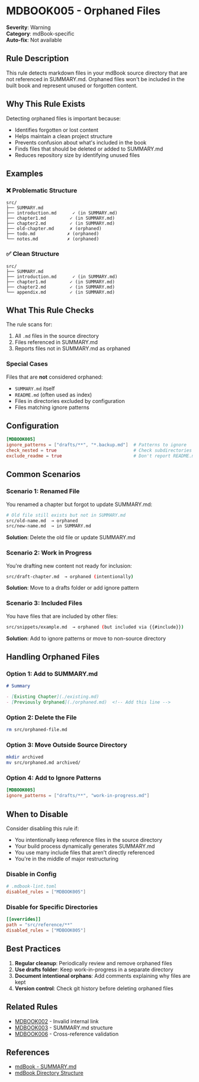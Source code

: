 # MDBOOK005 - Orphaned Files

**Severity**: Warning  
**Category**: mdBook-specific  
**Auto-fix**: Not available

## Rule Description

This rule detects markdown files in your mdBook source directory that are not referenced in SUMMARY.md. Orphaned files won't be included in the built book and represent unused or forgotten content.

## Why This Rule Exists

Detecting orphaned files is important because:
- Identifies forgotten or lost content
- Helps maintain a clean project structure
- Prevents confusion about what's included in the book
- Finds files that should be deleted or added to SUMMARY.md
- Reduces repository size by identifying unused files

## Examples

### ❌ Problematic Structure

```
src/
├── SUMMARY.md
├── introduction.md      ✓ (in SUMMARY.md)
├── chapter1.md         ✓ (in SUMMARY.md)
├── chapter2.md         ✓ (in SUMMARY.md)
├── old-chapter.md      ✗ (orphaned)
├── todo.md            ✗ (orphaned)
└── notes.md           ✗ (orphaned)
```

### ✅ Clean Structure

```
src/
├── SUMMARY.md
├── introduction.md      ✓ (in SUMMARY.md)
├── chapter1.md         ✓ (in SUMMARY.md)
├── chapter2.md         ✓ (in SUMMARY.md)
└── appendix.md         ✓ (in SUMMARY.md)
```

## What This Rule Checks

The rule scans for:
1. All `.md` files in the source directory
2. Files referenced in SUMMARY.md
3. Reports files not in SUMMARY.md as orphaned

### Special Cases

Files that are **not** considered orphaned:
- `SUMMARY.md` itself
- `README.md` (often used as index)
- Files in directories excluded by configuration
- Files matching ignore patterns

## Configuration

```toml
[MDBOOK005]
ignore_patterns = ["drafts/**", "*.backup.md"]  # Patterns to ignore
check_nested = true                             # Check subdirectories (default: true)
exclude_readme = true                           # Don't report README.md (default: true)
```

## Common Scenarios

### Scenario 1: Renamed File
You renamed a chapter but forgot to update SUMMARY.md:
```bash
# Old file still exists but not in SUMMARY.md
src/old-name.md  → orphaned
src/new-name.md  → in SUMMARY.md
```

**Solution**: Delete the old file or update SUMMARY.md

### Scenario 2: Work in Progress
You're drafting new content not ready for inclusion:
```bash
src/draft-chapter.md  → orphaned (intentionally)
```

**Solution**: Move to a drafts folder or add ignore pattern

### Scenario 3: Included Files
You have files that are included by other files:
```bash
src/snippets/example.md  → orphaned (but included via {{#include}})
```

**Solution**: Add to ignore patterns or move to non-source directory

## Handling Orphaned Files

### Option 1: Add to SUMMARY.md
```markdown
# Summary

- [Existing Chapter](./existing.md)
- [Previously Orphaned](./orphaned.md)  <!-- Add this line -->
```

### Option 2: Delete the File
```bash
rm src/orphaned-file.md
```

### Option 3: Move Outside Source Directory
```bash
mkdir archived
mv src/orphaned.md archived/
```

### Option 4: Add to Ignore Patterns
```toml
[MDBOOK005]
ignore_patterns = ["drafts/**", "work-in-progress.md"]
```

## When to Disable

Consider disabling this rule if:
- You intentionally keep reference files in the source directory
- Your build process dynamically generates SUMMARY.md
- You use many include files that aren't directly referenced
- You're in the middle of major restructuring

### Disable in Config

```toml
# .mdbook-lint.toml
disabled_rules = ["MDBOOK005"]
```

### Disable for Specific Directories

```toml
[[overrides]]
path = "src/reference/**"
disabled_rules = ["MDBOOK005"]
```

## Best Practices

1. **Regular cleanup**: Periodically review and remove orphaned files
2. **Use drafts folder**: Keep work-in-progress in a separate directory
3. **Document intentional orphans**: Add comments explaining why files are kept
4. **Version control**: Check git history before deleting orphaned files

## Related Rules

- [MDBOOK002](./mdbook002.html) - Invalid internal link
- [MDBOOK003](./mdbook003.html) - SUMMARY.md structure
- [MDBOOK006](./mdbook006.html) - Cross-reference validation

## References

- [mdBook - SUMMARY.md](https://rust-lang.github.io/mdBook/format/summary.html)
- [mdBook Directory Structure](https://rust-lang.github.io/mdBook/guide/creating.html)